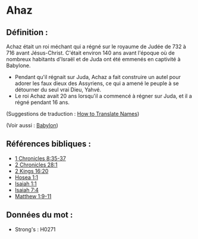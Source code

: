 # Ahaz

## Définition :

Achaz était un roi méchant qui a régné sur le royaume de Judée de 732 à 716 avant Jésus-Christ. C'était environ 140 ans avant l'époque où de nombreux habitants d'Israël et de Juda ont été emmenés en captivité à Babylone.

* Pendant qu'il régnait sur Juda, Achaz a fait construire un autel pour adorer les faux dieux des Assyriens, ce qui a amené le peuple à se détourner du seul vrai Dieu, Yahvé.
* Le roi Achaz avait 20 ans lorsqu'il a commencé à régner sur Juda, et il a régné pendant 16 ans.

(Suggestions de traduction : [How to Translate Names](rc://en/ta/man/translate/translate-names))

(Voir aussi : [Babylon](../names/babylon.md))

## Références bibliques :

* [1 Chronicles 8:35-37](rc://en/tn/help/1ch/08/35)
* [2 Chronicles 28:1](rc://en/tn/help/2ch/28/01)
* [2 Kings 16:20](rc://en/tn/help/2ki/16/20)
* [Hosea 1:1](rc://en/tn/help/hos/01/01)
* [Isaiah 1:1](rc://en/tn/help/isa/01/1)
* [Isaiah 7:4](rc://en/tn/help/isa/07/04)
* [Matthew 1:9-11](rc://en/tn/help/mat/01/09)

## Données du mot :

* Strong's : H0271

